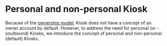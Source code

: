 # Personal and non-personal Kiosk

Because of the [ownership model](./kiosk-owner.md), Kiosk does not have a concept of an owner account by default. However, to address the need for personal (or - soulbound) Kiosks, we introduce the concept of personal and non-personal (default) Kiosks.

